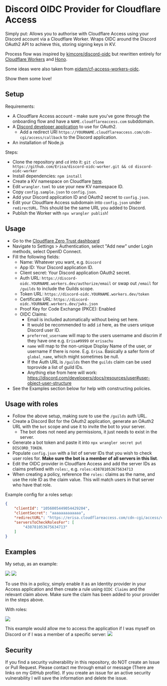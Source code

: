 # Discord OIDC Provider for Cloudflare Access

Simply put: Allows you to authorise with Cloudflare Access using your Discord account via a Cloudflare Worker. Wraps OIDC around the Discord OAuth2 API to achieve this, storing signing keys in KV. 

Process flow was inspired by [kimcore/discord-oidc](https://github.com/kimcore/discord-oidc) but rewritten entirely for [Cloudflare Workers](https://workers.cloudflare.com/) and [Hono](https://honojs.dev/).

Some ideas were also taken from [eidam/cf-access-workers-oidc](https://github.com/eidam/cf-access-workers-oidc).

Show them some love!

## Setup

Requirements:
- A Cloudflare Access account - make sure you've gone through the onboarding flow and have a `NAME.cloudflareaccess.com` subddomain.
- A [Discord developer application](https://discord.com/developers/applications) to use for OAuth2.
    - Add a redirect URI `https://YOURNAME.cloudflareaccess.com/cdn-cgi/access/callback` to the Discord application.
- An installation of Node.js

Steps:
- Clone the repository and `cd` into it: `git clone https://github.com/Erisa/discord-oidc-worker.git && cd discord-oidc-worker`
- Install dependencies: `npm install`
- Create a KV namespace on Cloudflare [here](https://dash.cloudflare.com/?to=/:account/workers/kv/namespaces).
- Edit `wrangler.toml` to use your new KV namespace ID.
- Copy `config.sample.json` to `config.json`.
- Add your Discord application ID and OAuth2 secret to `config.json`.
- Edit your Cloudflare Access subdomain into `config.json` under `redirectURL`. This should be the same URL you added to Discord.
- Publish the Worker with `npx wrangler publish`!

## Usage

- Go to the [Cloudflare Zero Trust dashboard](https://one.dash.cloudflare.com)
- Navigate to Settings > Authentication, select "Add new" under Login methods, select OpenID Connect.
- Fill the following fields:
    - Name: Whatever you want, e.g. `Discord`
    - App ID: Your Discord application ID.
    - Client secret: Your Discord application OAuth2 secret.
    - Auth URL: `https://discord-oidc.YOURNAME.workers.dev/authorize/email` or swap out `/email` for `/guilds` to include the Guilds scope.
    - Token URL:  `https://discord-oidc.YOURNAME.workers.dev/token`
    - Certificate URL: `https://discord-oidc.YOURNAME.workers.dev/jwks.json`
    - Proof Key for Code Exchange (PKCE): Enabled
    - OIDC Claims:
        - Email is included automatically without being set here.
        - It would be recommended to add `id` here, as the users unique Discord user ID.
        - `preferred_username` will map to the users username and discrim if they have one e.g. `Erisa#9999` or `erisachu`
        - `name` will map to the non-unique Display Name of the user, or username if there is none. E.g. `Erisa`. Basically a safer form of `global_name`, which might sometimes be null.
        - If the Auth URL is `/guilds` then the `guilds` claim can be used toprovide a list of guild IDs.
        - Anything else from here will work: https://discord.com/developers/docs/resources/user#user-object-user-structure
- See the Examples section below for help with constructing policies.

## Usage with roles
- Follow the above setup, making sure to use the `/guilds` auth URL.
- Create a Discord Bot for the OAuth2 application, generate an OAuth2 URL with the `bot` scope and use it to invite the bot to your server.
    - The bot does not need any permissions, it just needs to exist in the server.
- Generate a bot token and paste it into `npx wrangler secret put DISCORD_TOKEN`.
- Populate `config.json` with a list of server IDs that you wish to check user roles for. **Make sure the bot is a member of all servers in this list**.
- Edit the OIDC provider in Cloudflare Access and add the server IDs as claims prefixed with `roles:`, e.g. `roles:438781053675634713`
- When creating a policy, reference the `roles:` claims as the name, and use the role ID as the claim value. This will match users in that server who have that role.

Example config for a roles setup:
```json
{
    "clientId": "1056005449054429204",
    "clientSecret": "aaaaaaaaaaaaa",
    "redirectURL": "https://erisa.cloudflareaccess.com/cdn-cgi/access/callback",
    "serversToCheckRolesFor": [
        "438781053675634713"
    ]
}
```

## Examples
My setup, as an example:

![](https://up.erisa.uk/firefox_5978jWH1ti.png)
![](https://up.erisa.uk/firefox_9Hzgvt2FiP.png)

To use this in a policy, simply enable it as an Identity provider in your Access application and then create a rule using `OIDC Claims` and the relevant claim above. Make sure the claim has been added to your provider in the steps above.

With roles:

![](https://up.erisa.uk/firefox_rfqxMIRj8t.png)

This example would allow me to access the application if I was myself on Discord or if I was a member of a specific server:
![](https://up.erisa.uk/firefox_1w0BXtk80X.png)

## Security

If you find a security vulnerability in this repository, do NOT create an Issue or Pull Request. Please contact me through email or message (There are links on my GitHub profile). If you create an issue for an active security vulnerability I will save the information and delete the issue.
